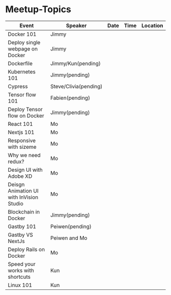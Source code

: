 # Meetup-Topics

| Event | Speaker | Date| Time | Location |
|-------|------|---------|----------|------|
| Docker 101      |   Jimmy   |         |          |      |
| Deploy single webpage on Docker   |   Jimmy   |         |          |      |
| Dockerfile    |   Jimmy/Kun(pending)   |         |          |      |
| Kubernetes 101     |   Jimmy(pending)   |         |          |      |
| Cypress     |   Steve/Clivia(pending)   |         |          |      |
| Tensor flow 101     |   Fabien(pending)   |         |          |      |
| Deploy Tensor flow on Docker     |   Jimmy(pending)   |         |          |      |
| React 101     |   Mo   |         |          |      |
| Nextjs 101     |   Mo   |         |          |      |
| Responsive with sizeme     |   Mo   |         |          |      |
| Why we need redux?     |   Mo   |         |          |      |
| Design UI with Adobe XD     |   Mo   |         |          |      |
| Deisgn Animation UI with InVision Studio     |   Mo   |         |          |      |
| Blockchain in Docker     |   Jimmy(pending)   |         |          |      |
| Gastby 101     |  Peiwen(pending)    |         |          |      |
| Gastby VS NextJs     |   Peiwen and Mo   |         |          |      |
| Deploy Rails on Docker     |   Mo   |         |          |      |
| Speed your works with shortcuts    |   Kun   |         |          |      |
| Linux 101    |   Kun   |         |          |      |

